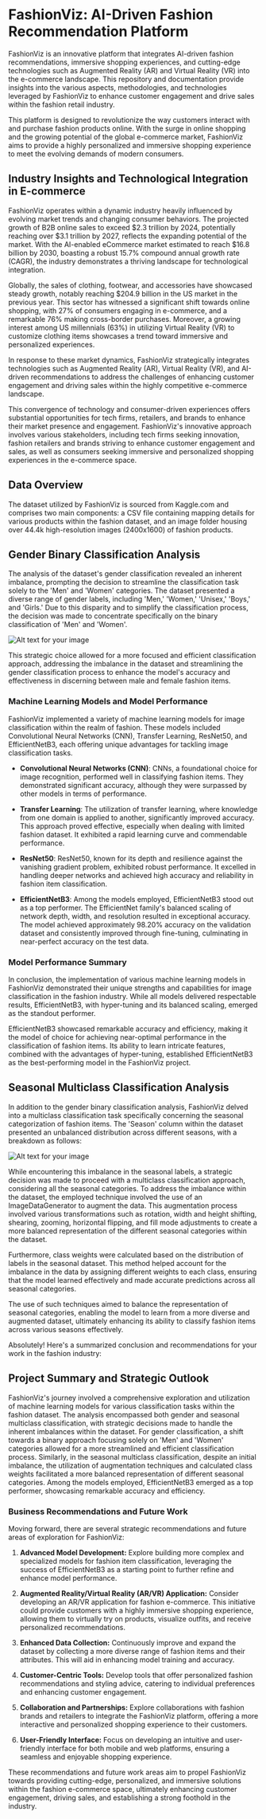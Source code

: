 
# FashionViz: AI-Driven Fashion Recommendation Platform

FashionViz is an innovative platform that integrates AI-driven fashion recommendations, immersive shopping experiences, and cutting-edge technologies such as Augmented Reality (AR) and Virtual Reality (VR) into the e-commerce landscape. This repository and documentation provide insights into the various aspects, methodologies, and technologies leveraged by FashionViz to enhance customer engagement and drive sales within the fashion retail industry.

This platform is designed to revolutionize the way customers interact with and purchase fashion products online. With the surge in online shopping and the growing potential of the global e-commerce market, FashionViz aims to provide a highly personalized and immersive shopping experience to meet the evolving demands of modern consumers.

## Industry Insights and Technological Integration in E-commerce

FashionViz operates within a dynamic industry heavily influenced by evolving market trends and changing consumer behaviors. The projected growth of B2B online sales to exceed $2.3 trillion by 2024, potentially reaching over $3.1 trillion by 2027, reflects the expanding potential of the market. With the AI-enabled eCommerce market estimated to reach $16.8 billion by 2030, boasting a robust 15.7% compound annual growth rate (CAGR), the industry demonstrates a thriving landscape for technological integration.

Globally, the sales of clothing, footwear, and accessories have showcased steady growth, notably reaching $204.9 billion in the US market in the previous year. This sector has witnessed a significant shift towards online shopping, with 27% of consumers engaging in e-commerce, and a remarkable 76% making cross-border purchases. Moreover, a growing interest among US millennials (63%) in utilizing Virtual Reality (VR) to customize clothing items showcases a trend toward immersive and personalized experiences.

In response to these market dynamics, FashionViz strategically integrates technologies such as Augmented Reality (AR), Virtual Reality (VR), and AI-driven recommendations to address the challenges of enhancing customer engagement and driving sales within the highly competitive e-commerce landscape.

This convergence of technology and consumer-driven experiences offers substantial opportunities for tech firms, retailers, and brands to enhance their market presence and engagement. FashionViz's innovative approach involves various stakeholders, including tech firms seeking innovation, fashion retailers and brands striving to enhance customer engagement and sales, as well as consumers seeking immersive and personalized shopping experiences in the e-commerce space.

## Data Overview

The dataset utilized by FashionViz is sourced from Kaggle.com and comprises two main components: a CSV file containing mapping details for various products within the fashion dataset, and an image folder housing over 44.4k high-resolution images (2400x1600) of fashion products.

## Gender Binary Classification Analysis

The analysis of the dataset's gender classification revealed an inherent imbalance, prompting the decision to streamline the classification task solely to the 'Men' and 'Women' categories. The dataset presented a diverse range of gender labels, including 'Men,' 'Women,' 'Unisex,' 'Boys,' and 'Girls.' Due to this disparity and to simplify the classification process, the decision was made to concentrate specifically on the binary classification of 'Men' and 'Women'.

![Alt text for your image](https://github.com/serbinaekaterinai/Final-Project/blob/main/Images/Screenshot%202023-11-07%20at%208.24.31%20PM.png)



This strategic choice allowed for a more focused and efficient classification approach, addressing the imbalance in the dataset and streamlining the gender classification process to enhance the model's accuracy and effectiveness in discerning between male and female fashion items.

### Machine Learning Models and Model Performance

FashionViz implemented a variety of machine learning models for image classification within the realm of fashion. These models included Convolutional Neural Networks (CNN), Transfer Learning, ResNet50, and EfficientNetB3, each offering unique advantages for tackling image classification tasks.

- **Convolutional Neural Networks (CNN)**: CNNs, a foundational choice for image recognition, performed well in classifying fashion items. They demonstrated significant accuracy, although they were surpassed by other models in terms of performance.

- **Transfer Learning**: The utilization of transfer learning, where knowledge from one domain is applied to another, significantly improved accuracy. This approach proved effective, especially when dealing with limited fashion dataset. It exhibited a rapid learning curve and commendable performance.

- **ResNet50**: ResNet50, known for its depth and resilience against the vanishing gradient problem, exhibited robust performance. It excelled in handling deeper networks and achieved high accuracy and reliability in fashion item classification.

- **EfficientNetB3**: Among the models employed, EfficientNetB3 stood out as a top performer. The EfficientNet family's balanced scaling of network depth, width, and resolution resulted in exceptional accuracy. The model achieved approximately 98.20% accuracy on the validation dataset and consistently improved through fine-tuning, culminating in near-perfect accuracy on the test data.

### Model Performance Summary

In conclusion, the implementation of various machine learning models in FashionViz demonstrated their unique strengths and capabilities for image classification in the fashion industry. While all models delivered respectable results, EfficientNetB3, with hyper-tuning and its balanced scaling, emerged as the standout performer.

EfficientNetB3 showcased remarkable accuracy and efficiency, making it the model of choice for achieving near-optimal performance in the classification of fashion items. Its ability to learn intricate features, combined with the advantages of hyper-tuning, established EfficientNetB3 as the best-performing model in the FashionViz project.

## Seasonal Multiclass Classification Analysis

In addition to the gender binary classification analysis, FashionViz delved into a multiclass classification task specifically concerning the seasonal categorization of fashion items. The 'Season' column within the dataset presented an unbalanced distribution across different seasons, with a breakdown as follows:

![Alt text for your image](https://github.com/serbinaekaterinai/Final-Project/blob/main/Images/Screenshot%202023-11-07%20at%208.24.56%20PM.png)

While encountering this imbalance in the seasonal labels, a strategic decision was made to proceed with a multiclass classification approach, considering all the seasonal categories. To address the imbalance within the dataset, the employed technique involved the use of an ImageDataGenerator to augment the data. This augmentation process involved various transformations such as rotation, width and height shifting, shearing, zooming, horizontal flipping, and fill mode adjustments to create a more balanced representation of the different seasonal categories within the dataset.

Furthermore, class weights were calculated based on the distribution of labels in the seasonal dataset. This method helped account for the imbalance in the data by assigning different weights to each class, ensuring that the model learned effectively and made accurate predictions across all seasonal categories.

The use of such techniques aimed to balance the representation of seasonal categories, enabling the model to learn from a more diverse and augmented dataset, ultimately enhancing its ability to classify fashion items across various seasons effectively.

Absolutely! Here's a summarized conclusion and recommendations for your work in the fashion industry:

## Project Summary and Strategic Outlook

FashionViz's journey involved a comprehensive exploration and utilization of machine learning models for various classification tasks within the fashion dataset. The analysis encompassed both gender and seasonal multiclass classification, with strategic decisions made to handle the inherent imbalances within the dataset. For gender classification, a shift towards a binary approach focusing solely on 'Men' and 'Women' categories allowed for a more streamlined and efficient classification process. Similarly, in the seasonal multiclass classification, despite an initial imbalance, the utilization of augmentation techniques and calculated class weights facilitated a more balanced representation of different seasonal categories. Among the models employed, EfficientNetB3 emerged as a top performer, showcasing remarkable accuracy and efficiency.

### Business Recommendations and Future Work

Moving forward, there are several strategic recommendations and future areas of exploration for FashionViz:

1. **Advanced Model Development:** Explore building more complex and specialized models for fashion item classification, leveraging the success of EfficientNetB3 as a starting point to further refine and enhance model performance.

2. **Augmented Reality/Virtual Reality (AR/VR) Application:** Consider developing an AR/VR application for fashion e-commerce. This initiative could provide customers with a highly immersive shopping experience, allowing them to virtually try on products, visualize outfits, and receive personalized recommendations.

3. **Enhanced Data Collection:** Continuously improve and expand the dataset by collecting a more diverse range of fashion items and their attributes. This will aid in enhancing model training and accuracy.

4. **Customer-Centric Tools:** Develop tools that offer personalized fashion recommendations and styling advice, catering to individual preferences and enhancing customer engagement.

5. **Collaboration and Partnerships:** Explore collaborations with fashion brands and retailers to integrate the FashionViz platform, offering a more interactive and personalized shopping experience to their customers.

6. **User-Friendly Interface:** Focus on developing an intuitive and user-friendly interface for both mobile and web platforms, ensuring a seamless and enjoyable shopping experience.

These recommendations and future work areas aim to propel FashionViz towards providing cutting-edge, personalized, and immersive solutions within the fashion e-commerce space, ultimately enhancing customer engagement, driving sales, and establishing a strong foothold in the industry.
